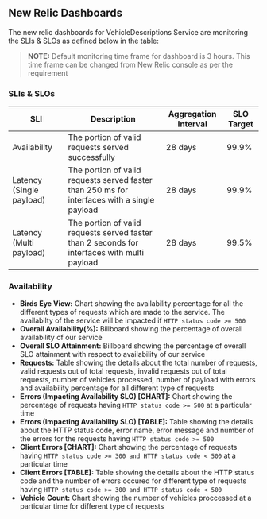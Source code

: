 ## New Relic Dashboards

The new relic dashboards for VehicleDescriptions Service are monitoring the SLIs & SLOs as defined below in the table:

> **NOTE:** Default monitoring time frame for dashboard is 3 hours. This time frame can be changed from New Relic console as per the requirement  

### SLIs & SLOs

| SLI                       | Description                                              |Aggregation Interval        |SLO Target  |
| ----------------- | ---------------------------------------------------------------- | ------- | ---------- |
| ​Availability     | The portion of valid requests served successfully                | 28 days | 99.9%  |
| ​Latency (Single payload) | The portion of valid requests served faster than 250 ms for interfaces with a single payload | 28 days | 99.9%  |
| ​Latency (Multi payload)  | The portion of valid requests served faster than 2 seconds for interfaces with multi payload | 28 days | 99.5%  |


### Availability

- **Birds Eye View:** Chart showing the availability percentage for all the different types of requests which are made to the service. The availabilty of the service will be impacted if `HTTP status code >= 500`
- **Overall Availability(%):** Billboard showing the percentage of overall availability of our service
- **Overall SLO Attainment:** Billboard showing the percentage of overall SLO attainment with respect to availability of our service
- **Requests:** Table showing the details about the total number of requests, valid requests out of total requests, invalid requests out of total requests, number of vehicles processed, number of payload with errors and availability percentage for all different type of requests
- **Errors (Impacting Availability SLO) [CHART]:** Chart showing the percentage of requests having `HTTP status code >= 500` at a particular time
- **Errors (Impacting Availability SLO) [TABLE]:** Table showing the details about the HTTP status code, error name, error message and number of the errors for the requests having `HTTP status code >= 500` 
- **Client Errors [CHART]:** Chart showing the percentage of requests having `HTTP status code >= 300 and HTTP status code < 500` at a particular time
- **Client Errors [TABLE]:** Table showing the details about the HTTP status code and the number of errors occured for different type of requests having `HTTP status code >= 300 and HTTP status code < 500`
- **Vehicle Count:** Chart showing the number of vehicles proccessed at a particular time for different type of requests
